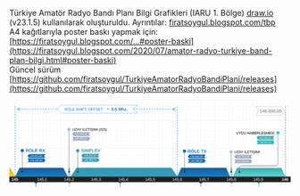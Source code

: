 Türkiye Amatör Radyo Bandı Planı Bilgi Grafikleri (IARU 1. Bölge)
[draw.io](https://draw.io) (v23.1.5) kullanılarak oluşturuldu. 
Ayrıntılar: [firatsoygul.blogspot.com/tbp](https://firatsoygul.blogspot.com/tbp)  
A4 kağıtlarıyla poster baskı yapmak için: [https://firatsoygul.blogspot.com/...#poster-baski](https://firatsoygul.blogspot.com/2020/07/amator-radyo-turkiye-band-plan-bilgi.html#poster-baski)  
Güncel sürüm [https://github.com/firatsoygul/TurkiyeAmatorRadyoBandiPlani/releases](https://github.com/firatsoygul/TurkiyeAmatorRadyoBandiPlani/releases)

![Ön izleme](https://github.com/firatsoygul/TurkiyeAmatorRadyoBandiPlani/raw/master/preview.png)
